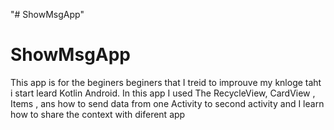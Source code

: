 "# ShowMsgApp" 
# ShowMsgApp
This  app is  for  the beginers beginers  that I  treid  to improuve my  knloge  taht i  start leard Kotlin Android.
In  this  app I  used  The RecycleView, CardView , Items , ans  how  to send  data  from one Activity  to second  activity and  I learn  how to share  the  context  with diferent app 
